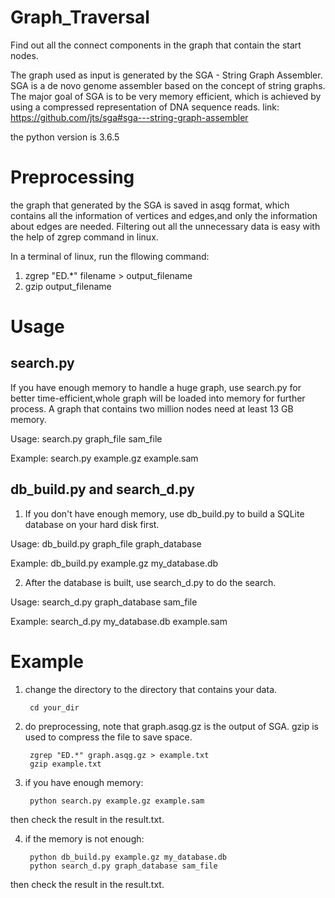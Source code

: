 # Graph_Traversal
Find out all the connect components in the graph that contain the start nodes.

The graph used as input is generated by the SGA - String Graph Assembler.
SGA is a de novo genome assembler based on the concept of string graphs. The major goal of SGA is to be very memory efficient, which is achieved by using a compressed representation of DNA sequence reads.
link:  https://github.com/jts/sga#sga---string-graph-assembler

the python version is 3.6.5

# Preprocessing

the graph that generated by the SGA is saved in asqg format, which contains all the information of vertices and edges,and only the information about edges are needed. Filtering out all the unnecessary data is easy with the help of zgrep command in linux.

In a terminal of linux, run the fllowing command:

 1.  zgrep "ED.*" filename > output_filename
 2.  gzip output_filename


# Usage
search.py
----------------------------------------------------------
If you have enough memory to handle a huge graph, use search.py for better time-efficient,whole graph will be loaded into memory for further process. A graph that contains two million nodes need at 
least 13 GB memory.

Usage: 
search.py graph_file sam_file

Example: 
search.py example.gz example.sam

db_build.py and search_d.py
-----------------------------------------------------------
1. If you don't have enough memory, use db_build.py to build a SQLite database on your hard disk first.

Usage: db_build.py graph_file graph_database

Example:
db_build.py  example.gz my_database.db 

2. After the database is built, use search_d.py to do the search.

Usage: search_d.py graph_database sam_file

Example:
search_d.py my_database.db example.sam

# Example

1. change the directory to the directory that contains your data.
  	
		cd your_dir
 
2. do preprocessing, note that graph.asqg.gz is the output of SGA. gzip is used to compress the file to save space.
  	
		zgrep "ED.*" graph.asqg.gz > example.txt
  		gzip example.txt
  
3. if you have enough memory:
 
		python search.py example.gz example.sam
 
 then check the result in the result.txt.
  
4. if the memory is not enough:
  
		python db_build.py example.gz my_database.db
  		python search_d.py graph_database sam_file
  
 then check the result in the result.txt.
